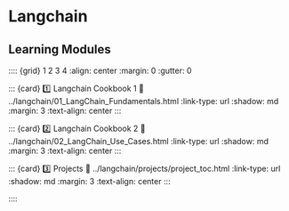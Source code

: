 # Langchain

## Learning Modules

:::: {grid} 1 2 3 4
:align: center
:margin: 0
:gutter: 0

::: {card} 1️⃣ Langchain Cookbook 1
:link: ../langchain/01_LangChain_Fundamentals.html
:link-type: url
:shadow: md
:margin: 3
:text-align: center
:::

::: {card} 2️⃣ Langchain Cookbook 2
:link: ../langchain/02_LangChain_Use_Cases.html
:link-type: url
:shadow: md
:margin: 3
:text-align: center
:::

::: {card} 3️⃣ Projects
:link: ../langchain/projects/project_toc.html
:link-type: url
:shadow: md
:margin: 3
:text-align: center
:::

::::
